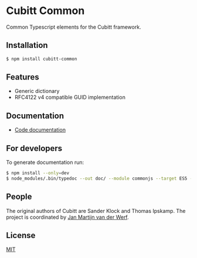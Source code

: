 # Cubitt Common
Common Typescript elements for the Cubitt framework.

## Installation

```bash
$ npm install cubitt-common
```

## Features

* Generic <string to any> dictionary
* RFC4122 v4 compatible GUID implementation

## Documentation

* [Code documentation](https://uu-cubitt.github.io/common/)

## For developers

To generate documentation run:
```bash
$ npm install --only=dev
$ node_modules/.bin/typedoc --out doc/ --module commonjs --target ES5 --mode file src/
```

## People

The original authors of Cubitt are Sander Klock and Thomas Ipskamp. The project is coordinated by [Jan Martijn van der Werf](http://www.uu.nl/staff/JMEMvanderWerf).

## License

[MIT](LICENSE)
